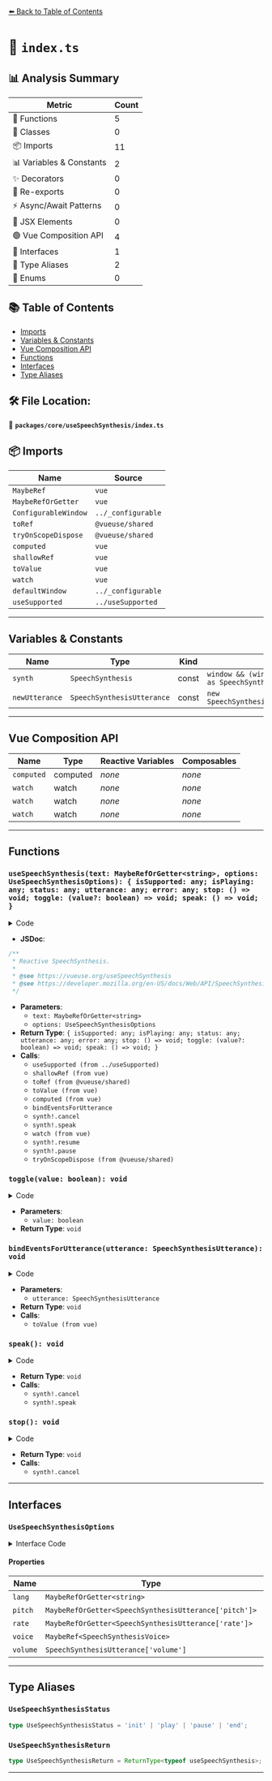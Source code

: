 [⬅️ Back to Table of Contents](../../../index.md)

# 📄 `index.ts`

## 📊 Analysis Summary

| Metric | Count |
|--------|-------|
| 🔧 Functions | 5 |
| 🧱 Classes | 0 |
| 📦 Imports | 11 |
| 📊 Variables & Constants | 2 |
| ✨ Decorators | 0 |
| 🔄 Re-exports | 0 |
| ⚡ Async/Await Patterns | 0 |
| 💠 JSX Elements | 0 |
| 🟢 Vue Composition API | 4 |
| 📐 Interfaces | 1 |
| 📑 Type Aliases | 2 |
| 🎯 Enums | 0 |

## 📚 Table of Contents

- [Imports](#imports)
- [Variables & Constants](#variables-constants)
- [Vue Composition API](#vue-composition-api)
- [Functions](#functions)
- [Interfaces](#interfaces)
- [Type Aliases](#type-aliases)

## 🛠️ File Location:
📂 **`packages/core/useSpeechSynthesis/index.ts`**

## 📦 Imports

| Name | Source |
|------|--------|
| `MaybeRef` | `vue` |
| `MaybeRefOrGetter` | `vue` |
| `ConfigurableWindow` | `../_configurable` |
| `toRef` | `@vueuse/shared` |
| `tryOnScopeDispose` | `@vueuse/shared` |
| `computed` | `vue` |
| `shallowRef` | `vue` |
| `toValue` | `vue` |
| `watch` | `vue` |
| `defaultWindow` | `../_configurable` |
| `useSupported` | `../useSupported` |


---

## Variables & Constants

| Name | Type | Kind | Value | Exported |
|------|------|------|-------|----------|
| `synth` | `SpeechSynthesis` | const | `window && (window as any).speechSynthesis as SpeechSynthesis` | ✗ |
| `newUtterance` | `SpeechSynthesisUtterance` | const | `new SpeechSynthesisUtterance(spokenText.value)` | ✗ |


---

## Vue Composition API

| Name | Type | Reactive Variables | Composables |
|------|------|-------------------|-------------|
| `computed` | computed | *none* | *none* |
| `watch` | watch | *none* | *none* |
| `watch` | watch | *none* | *none* |
| `watch` | watch | *none* | *none* |


---

## Functions

### `useSpeechSynthesis(text: MaybeRefOrGetter<string>, options: UseSpeechSynthesisOptions): { isSupported: any; isPlaying: any; status: any; utterance: any; error: any; stop: () => void; toggle: (value?: boolean) => void; speak: () => void; }`

<details><summary>Code</summary>

```ts
export function useSpeechSynthesis(
  text: MaybeRefOrGetter<string>,
  options: UseSpeechSynthesisOptions = {},
) {
  const {
    pitch = 1,
    rate = 1,
    volume = 1,
    window = defaultWindow,
  } = options

  const synth = window && (window as any).speechSynthesis as SpeechSynthesis
  const isSupported = useSupported(() => synth)

  const isPlaying = shallowRef(false)
  const status = shallowRef<UseSpeechSynthesisStatus>('init')

  const spokenText = toRef(text || '')
  const lang = toRef(options.lang || 'en-US')
  const error = shallowRef<SpeechSynthesisErrorEvent | undefined>(undefined)

  const toggle = (value = !isPlaying.value) => {
    isPlaying.value = value
  }

  const bindEventsForUtterance = (utterance: SpeechSynthesisUtterance) => {
    utterance.lang = toValue(lang)
    utterance.voice = toValue(options.voice) || null
    utterance.pitch = toValue(pitch)
    utterance.rate = toValue(rate)
    utterance.volume = volume

    utterance.onstart = () => {
      isPlaying.value = true
      status.value = 'play'
    }

    utterance.onpause = () => {
      isPlaying.value = false
      status.value = 'pause'
    }

    utterance.onresume = () => {
      isPlaying.value = true
      status.value = 'play'
    }

    utterance.onend = () => {
      isPlaying.value = false
      status.value = 'end'
    }

    utterance.onerror = (event) => {
      error.value = event
    }
  }

  const utterance = computed(() => {
    isPlaying.value = false
    status.value = 'init'
    const newUtterance = new SpeechSynthesisUtterance(spokenText.value)
    bindEventsForUtterance(newUtterance)
    return newUtterance
  })

  const speak = () => {
    synth!.cancel()
    if (utterance)
      synth!.speak(utterance.value)
  }

  const stop = () => {
    synth!.cancel()
    isPlaying.value = false
  }

  if (isSupported.value) {
    bindEventsForUtterance(utterance.value)

    watch(lang, (lang) => {
      if (utterance.value && !isPlaying.value)
        utterance.value.lang = lang
    })

    if (options.voice) {
      watch(options.voice, () => {
        synth!.cancel()
      })
    }

    watch(isPlaying, () => {
      if (isPlaying.value)
        synth!.resume()
      else
        synth!.pause()
    })
  }

  tryOnScopeDispose(() => {
    isPlaying.value = false
  })

  return {
    isSupported,
    isPlaying,
    status,
    utterance,
    error,

    stop,
    toggle,
    speak,
  }
}
```
</details>

- **JSDoc**:
```ts
/**
 * Reactive SpeechSynthesis.
 *
 * @see https://vueuse.org/useSpeechSynthesis
 * @see https://developer.mozilla.org/en-US/docs/Web/API/SpeechSynthesis SpeechSynthesis
 */
```

- **Parameters**:
  - `text: MaybeRefOrGetter<string>`
  - `options: UseSpeechSynthesisOptions`
- **Return Type**: `{ isSupported: any; isPlaying: any; status: any; utterance: any; error: any; stop: () => void; toggle: (value?: boolean) => void; speak: () => void; }`
- **Calls**:
  - `useSupported (from ../useSupported)`
  - `shallowRef (from vue)`
  - `toRef (from @vueuse/shared)`
  - `toValue (from vue)`
  - `computed (from vue)`
  - `bindEventsForUtterance`
  - `synth!.cancel`
  - `synth!.speak`
  - `watch (from vue)`
  - `synth!.resume`
  - `synth!.pause`
  - `tryOnScopeDispose (from @vueuse/shared)`
### `toggle(value: boolean): void`

<details><summary>Code</summary>

```ts
(value = !isPlaying.value) => {
    isPlaying.value = value
  }
```
</details>

- **Parameters**:
  - `value: boolean`
- **Return Type**: `void`
### `bindEventsForUtterance(utterance: SpeechSynthesisUtterance): void`

<details><summary>Code</summary>

```ts
(utterance: SpeechSynthesisUtterance) => {
    utterance.lang = toValue(lang)
    utterance.voice = toValue(options.voice) || null
    utterance.pitch = toValue(pitch)
    utterance.rate = toValue(rate)
    utterance.volume = volume

    utterance.onstart = () => {
      isPlaying.value = true
      status.value = 'play'
    }

    utterance.onpause = () => {
      isPlaying.value = false
      status.value = 'pause'
    }

    utterance.onresume = () => {
      isPlaying.value = true
      status.value = 'play'
    }

    utterance.onend = () => {
      isPlaying.value = false
      status.value = 'end'
    }

    utterance.onerror = (event) => {
      error.value = event
    }
  }
```
</details>

- **Parameters**:
  - `utterance: SpeechSynthesisUtterance`
- **Return Type**: `void`
- **Calls**:
  - `toValue (from vue)`
### `speak(): void`

<details><summary>Code</summary>

```ts
() => {
    synth!.cancel()
    if (utterance)
      synth!.speak(utterance.value)
  }
```
</details>

- **Return Type**: `void`
- **Calls**:
  - `synth!.cancel`
  - `synth!.speak`
### `stop(): void`

<details><summary>Code</summary>

```ts
() => {
    synth!.cancel()
    isPlaying.value = false
  }
```
</details>

- **Return Type**: `void`
- **Calls**:
  - `synth!.cancel`

---

## Interfaces

### `UseSpeechSynthesisOptions`

<details><summary>Interface Code</summary>

```ts
export interface UseSpeechSynthesisOptions extends ConfigurableWindow {
  /**
   * Language for SpeechSynthesis
   *
   * @default 'en-US'
   */
  lang?: MaybeRefOrGetter<string>
  /**
   * Gets and sets the pitch at which the utterance will be spoken at.
   *
   * @default 1
   */
  pitch?: MaybeRefOrGetter<SpeechSynthesisUtterance['pitch']>
  /**
   * Gets and sets the speed at which the utterance will be spoken at.
   *
   * @default 1
   */
  rate?: MaybeRefOrGetter<SpeechSynthesisUtterance['rate']>
  /**
   * Gets and sets the voice that will be used to speak the utterance.
   */
  voice?: MaybeRef<SpeechSynthesisVoice>
  /**
   * Gets and sets the volume that the utterance will be spoken at.
   *
   * @default 1
   */
  volume?: SpeechSynthesisUtterance['volume']
}
```
</details>

#### Properties

| Name | Type | Optional | Description |
|------|------|----------|-------------|
| `lang` | `MaybeRefOrGetter<string>` | ✓ |  |
| `pitch` | `MaybeRefOrGetter<SpeechSynthesisUtterance['pitch']>` | ✓ |  |
| `rate` | `MaybeRefOrGetter<SpeechSynthesisUtterance['rate']>` | ✓ |  |
| `voice` | `MaybeRef<SpeechSynthesisVoice>` | ✓ |  |
| `volume` | `SpeechSynthesisUtterance['volume']` | ✓ |  |


---

## Type Aliases

### `UseSpeechSynthesisStatus`

```ts
type UseSpeechSynthesisStatus = 'init' | 'play' | 'pause' | 'end';
```

### `UseSpeechSynthesisReturn`

```ts
type UseSpeechSynthesisReturn = ReturnType<typeof useSpeechSynthesis>;
```


---